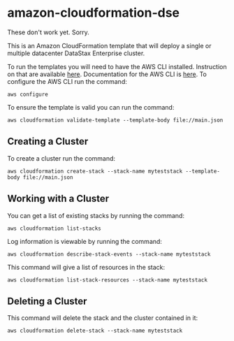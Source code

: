 # amazon-cloudformation-dse

These don't work yet.  Sorry.

This is an Amazon CloudFormation template that will deploy a single or multiple datacenter DataStax Enterprise cluster.  

To run the templates you will need to have the AWS CLI installed.  Instruction on that are available [here](http://docs.aws.amazon.com/cli/latest/userguide/installing.html).  Documentation for the AWS CLI is [here](http://docs.aws.amazon.com/AWSCloudFormation/latest/UserGuide/cfn-using-cli.html).  To configure the AWS CLI run the command:

    aws configure

To ensure the template is valid you can run the command:

    aws cloudformation validate-template --template-body file://main.json

## Creating a Cluster

To create a cluster run the command:

    aws cloudformation create-stack --stack-name myteststack --template-body file://main.json

## Working with a Cluster

You can get a list of existing stacks by running the command:

    aws cloudformation list-stacks

Log information is viewable by running the command:

    aws cloudformation describe-stack-events --stack-name myteststack

This command will give a list of resources in the stack:

    aws cloudformation list-stack-resources --stack-name myteststack

## Deleting a Cluster

This command will delete the stack and the cluster contained in it:

    aws cloudformation delete-stack --stack-name myteststack
